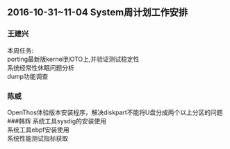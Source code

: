 ## 2016-10-31~11-04 System周计划工作安排
### 王建兴
本周任务:  
porting最新版kernel到OTO上,并验证测试稳定性  
系统经常性休眠问题分析  
dump功能调查  
### 陈威
OpenThos体验版本安装程序，解决diskpart不能将U盘分成两个以上分区的问题
###韩辉
系统工具sysdig的安装使用  
系统工具ebpf安装使用  
系统性能测试指标获取  

